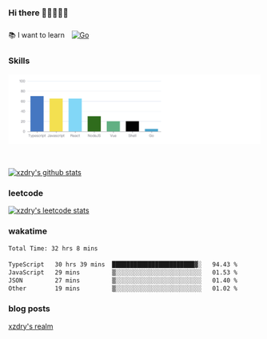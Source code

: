 ### Hi there 👋👋👋👋👋

 :books: I want to learn <a href="https://go.dev/" target="_blank"><img style="margin: 10px" src="https://profilinator.rishav.dev/skills-assets/go-original.svg" alt="Go" height="50" /></a>  

### Skills
![](img/2022-09-05-22-04-20.png)

<br />

[![xzdry's github stats](https://github-readme-stats.vercel.app/api?username=xzdry&count_private=true&show_icons=true&theme=vue)](https://github.com/xzdry)

### leetcode
[![xzdry's leetcode stats](https://leetcard.jacoblin.cool/xzdry-2?theme=light&font=Anek%20Kannada&site=cn)](https://leetcode.cn/u/xzdry-2/)

### wakatime
<!--START_SECTION:waka-->

```text
Total Time: 32 hrs 8 mins

TypeScript   30 hrs 39 mins  ███████████████████████▓░   94.43 %
JavaScript   29 mins         ▒░░░░░░░░░░░░░░░░░░░░░░░░   01.53 %
JSON         27 mins         ▒░░░░░░░░░░░░░░░░░░░░░░░░   01.40 %
Other        19 mins         ▒░░░░░░░░░░░░░░░░░░░░░░░░   01.02 %
```

<!--END_SECTION:waka-->

### blog posts
[xzdry's realm](https://www.justdry.net/)
